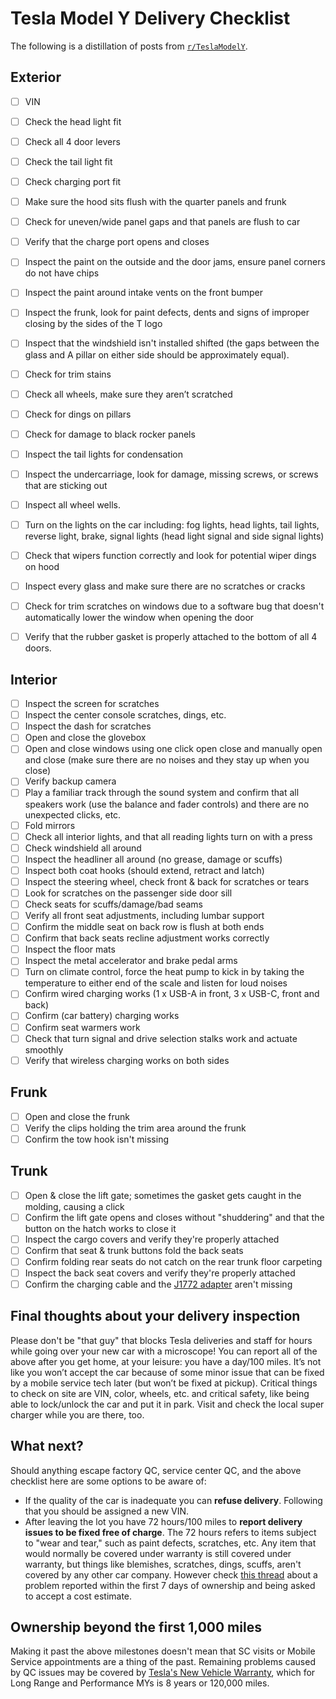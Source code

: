 # Tesla Model Y Delivery Checklist

The following is a distillation of posts from [`r/TeslaModelY`](https://www.reddit.com/r/TeslaModelY/).

## Exterior

- [ ] VIN
- [ ] Check the head light fit
- [ ] Check all 4 door levers
- [ ] Check the tail light fit
- [ ] Check charging port fit
- [ ] Make sure the hood sits flush with the quarter panels and frunk
- [ ] Check for uneven/wide panel gaps and that panels are flush to car
- [ ] Verify that the charge port opens and closes
- [ ] Inspect the paint on the outside and the door jams, ensure panel corners do not have chips

- [ ] Inspect the paint around intake vents on the front bumper
- [ ] Inspect the frunk, look for paint defects, dents and signs of improper closing by the sides of the T logo
- [ ] Inspect that the windshield isn't installed shifted (the gaps between the glass and A pillar on either side
should be approximately equal).
- [ ] Check for trim stains
- [ ] Check all wheels, make sure they aren’t scratched
- [ ] Check for dings on pillars
- [ ] Check for damage to black rocker panels
- [ ] Inspect the tail lights for condensation
- [ ] Inspect the undercarriage, look for damage, missing screws, or screws that are sticking out
- [ ] Inspect all wheel wells.
- [ ] Turn on the lights on the car including: fog lights, head lights, tail lights, reverse light, brake, signal lights (head light signal and side signal lights)
- [ ] Check that wipers function correctly and look for potential wiper dings on hood
- [ ] Inspect every glass and make sure there are no scratches or cracks
- [ ] Check for trim scratches on windows due to a software bug that doesn't automatically lower the window when opening the door
- [ ] Verify that the rubber gasket is properly attached to the bottom of all 4 doors.

## Interior

- [ ] Inspect the screen for scratches
- [ ] Inspect the center console scratches, dings, etc.
- [ ] Inspect the dash for scratches
- [ ] Open and close the glovebox
- [ ] Open and close windows using one click open close and manually open and close (make sure there are no noises and they stay up when you close)
- [ ] Verify backup camera
- [ ] Play a familiar track through the sound system and confirm that all speakers work (use the balance and fader controls) and there
are no unexpected clicks, etc.
- [ ] Fold mirrors
- [ ] Check all interior lights, and that all reading lights turn on with a press
- [ ] Check windshield all around
- [ ] Inspect the headliner all around (no grease, damage or scuffs)
- [ ] Inspect both coat hooks (should extend, retract and latch)
- [ ] Inspect the steering wheel, check front & back for scratches or tears
- [ ] Look for scratches on the passenger side door sill
- [ ] Check seats for scuffs/damage/bad seams
- [ ] Verify all front seat adjustments, including lumbar support
- [ ] Confirm the middle seat on back row is flush at both ends
- [ ] Confirm that back seats recline adjustment works correctly
- [ ] Inspect the floor mats
- [ ] Inspect the metal accelerator and brake pedal arms
- [ ] Turn on climate control, force the heat pump to kick in by taking the temperature to either end of the scale and listen for loud noises
- [ ] Confirm wired charging works (1 x USB-A in front, 3 x USB-C, front and back)
- [ ] Confirm (car battery) charging works
- [ ] Confirm seat warmers work 
- [ ] Check that turn signal and drive selection stalks work and actuate smoothly
- [ ] Verify that wireless charging works on both sides

## Frunk

- [ ] Open and close the frunk
- [ ] Verify the clips holding the trim area around the frunk
- [ ] Confirm the tow hook isn't missing

## Trunk

- [ ] Open & close the lift gate; sometimes the gasket gets caught in the molding, causing a click 
- [ ] Confirm the lift gate opens and closes without "shuddering" and that the button on the hatch works to close it
- [ ] Inspect the cargo covers and verify they're properly attached
- [ ] Confirm that seat & trunk buttons fold the back seats
- [ ] Confirm folding rear seats do not catch on the rear trunk floor carpeting 
- [ ] Inspect the back seat covers and verify they're properly attached
- [ ] Confirm the charging cable and the [J1772 adapter](https://shop.tesla.com/product/sae-j1772-charging-adapter) aren't missing

## Final thoughts about your delivery inspection

Please don't be "that guy" that blocks Tesla deliveries and staff for hours while going over your new car with a microscope!
You can report all of the above after you get home, at your leisure: you have a day/100 miles. It’s not like you won’t
accept the car because of some minor issue that can be fixed by a mobile service tech later (but won’t be fixed at
pickup).  Critical things to check on site are VIN, color, wheels, etc. and critical safety, like being able to
lock/unlock the car and put it in park.  Visit and check the local super charger while you are there, too.

## What next?

Should anything escape factory QC, service center QC, and the above checklist here are some options to be aware of:
- If the quality of the car is inadequate you can **refuse delivery**. Following that you should be assigned a new VIN.
- After leaving the lot you have 72 hours/100 miles to **report delivery issues to be fixed free of charge**. The 72 hours
refers to items subject to "wear and tear," such as paint defects, scratches, etc. Any item that would normally be covered
under warranty is still covered under warranty, but things like blemishes, scratches, dings, scuffs, aren't covered by any
other car company. However check [this thread](https://www.reddit.com/r/TeslaModelY/comments/hh8mgv/rattling_in_back_seats_reported_within_7_days/)
about a problem reported within the first 7 days of ownership and being asked to accept a cost estimate.

## Ownership beyond the first 1,000 miles

Making it past the above milestones doesn't mean that SC visits or Mobile Service appointments are a thing of the past. Remaining problems caused by
QC issues may be covered by [Tesla's New Vehicle Warranty](https://www.tesla.com/support/vehicle-warranty), which for Long Range and Performance
MYs is 8 years or 120,000 miles.
